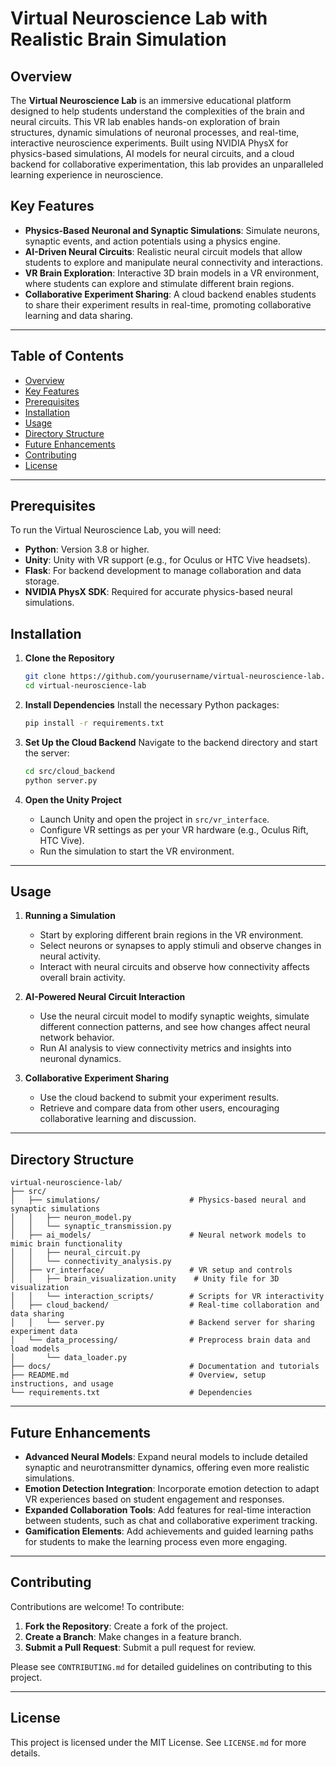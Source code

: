 # Virtual Neuroscience Lab with Realistic Brain Simulation

## Overview
The **Virtual Neuroscience Lab** is an immersive educational platform designed to help students understand the complexities of the brain and neural circuits. This VR lab enables hands-on exploration of brain structures, dynamic simulations of neuronal processes, and real-time, interactive neuroscience experiments. Built using NVIDIA PhysX for physics-based simulations, AI models for neural circuits, and a cloud backend for collaborative experimentation, this lab provides an unparalleled learning experience in neuroscience.

## Key Features
- **Physics-Based Neuronal and Synaptic Simulations**: Simulate neurons, synaptic events, and action potentials using a physics engine.
- **AI-Driven Neural Circuits**: Realistic neural circuit models that allow students to explore and manipulate neural connectivity and interactions.
- **VR Brain Exploration**: Interactive 3D brain models in a VR environment, where students can explore and stimulate different brain regions.
- **Collaborative Experiment Sharing**: A cloud backend enables students to share their experiment results in real-time, promoting collaborative learning and data sharing.

---

## Table of Contents
- [Overview](#overview)
- [Key Features](#key-features)
- [Prerequisites](#prerequisites)
- [Installation](#installation)
- [Usage](#usage)
- [Directory Structure](#directory-structure)
- [Future Enhancements](#future-enhancements)
- [Contributing](#contributing)
- [License](#license)

---

## Prerequisites

To run the Virtual Neuroscience Lab, you will need:
- **Python**: Version 3.8 or higher.
- **Unity**: Unity with VR support (e.g., for Oculus or HTC Vive headsets).
- **Flask**: For backend development to manage collaboration and data storage.
- **NVIDIA PhysX SDK**: Required for accurate physics-based neural simulations.

## Installation

1. **Clone the Repository**
   ```bash
   git clone https://github.com/yourusername/virtual-neuroscience-lab.git
   cd virtual-neuroscience-lab
   ```

2. **Install Dependencies**
   Install the necessary Python packages:
   ```bash
   pip install -r requirements.txt
   ```

3. **Set Up the Cloud Backend**
   Navigate to the backend directory and start the server:
   ```bash
   cd src/cloud_backend
   python server.py
   ```

4. **Open the Unity Project**
   - Launch Unity and open the project in `src/vr_interface`.
   - Configure VR settings as per your VR hardware (e.g., Oculus Rift, HTC Vive).
   - Run the simulation to start the VR environment.

---

## Usage

1. **Running a Simulation**
   - Start by exploring different brain regions in the VR environment.
   - Select neurons or synapses to apply stimuli and observe changes in neural activity.
   - Interact with neural circuits and observe how connectivity affects overall brain activity.

2. **AI-Powered Neural Circuit Interaction**
   - Use the neural circuit model to modify synaptic weights, simulate different connection patterns, and see how changes affect neural network behavior.
   - Run AI analysis to view connectivity metrics and insights into neuronal dynamics.

3. **Collaborative Experiment Sharing**
   - Use the cloud backend to submit your experiment results.
   - Retrieve and compare data from other users, encouraging collaborative learning and discussion.

---

## Directory Structure

```plaintext
virtual-neuroscience-lab/
├── src/
│   ├── simulations/                    # Physics-based neural and synaptic simulations
│   │   ├── neuron_model.py
│   │   └── synaptic_transmission.py
│   ├── ai_models/                      # Neural network models to mimic brain functionality
│   │   ├── neural_circuit.py
│   │   └── connectivity_analysis.py
│   ├── vr_interface/                   # VR setup and controls
│   │   ├── brain_visualization.unity    # Unity file for 3D visualization
│   │   └── interaction_scripts/        # Scripts for VR interactivity
│   ├── cloud_backend/                  # Real-time collaboration and data sharing
│   │   └── server.py                   # Backend server for sharing experiment data
│   └── data_processing/                # Preprocess brain data and load models
│       └── data_loader.py
├── docs/                               # Documentation and tutorials
├── README.md                           # Overview, setup instructions, and usage
└── requirements.txt                    # Dependencies
```

---

## Future Enhancements

- **Advanced Neural Models**: Expand neural models to include detailed synaptic and neurotransmitter dynamics, offering even more realistic simulations.
- **Emotion Detection Integration**: Incorporate emotion detection to adapt VR experiences based on student engagement and responses.
- **Expanded Collaboration Tools**: Add features for real-time interaction between students, such as chat and collaborative experiment tracking.
- **Gamification Elements**: Add achievements and guided learning paths for students to make the learning process even more engaging.

---

## Contributing

Contributions are welcome! To contribute:
1. **Fork the Repository**: Create a fork of the project.
2. **Create a Branch**: Make changes in a feature branch.
3. **Submit a Pull Request**: Submit a pull request for review.

Please see `CONTRIBUTING.md` for detailed guidelines on contributing to this project.

---

## License

This project is licensed under the MIT License. See `LICENSE.md` for more details.

